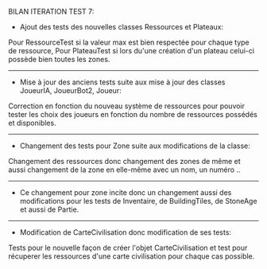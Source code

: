 
BILAN ITERATION TEST 7:


- Ajout des tests des nouvelles classes Ressources et Plateaux: 

Pour RessourceTest si la valeur max est bien respectée pour chaque type de ressource,
Pour PlateauTest si lors du'une création d'un plateau celui-ci possède bien toutes les zones.

---------------------------------------------------------------------------------------------------

- Mise à jour des anciens tests suite aux mise à jour des classes JoueurIA, JoueurBot2, Joueur: 

Correction en fonction du nouveau système de ressources pour pouvoir tester les choix des joueurs en fonction du nombre de ressources possédés et disponibles.

----------------------------------------------------------------------------------------------------
- Changement des tests pour Zone suite aux modifications de la classe: 

Changement des ressources donc changement des zones de même et aussi changement de la zone en elle-même avec un nom, un numéro ..

------------------------------------------------------------------------------------------------------

- Ce changement pour zone incite donc un changement aussi des modifications pour les tests de Inventaire, de BuildingTiles, de StoneAge et aussi de Partie.

--------------------------------------------------------------------------------------------------------

- Modification de CarteCivilisation donc modification de ses tests:

Tests pour le nouvelle façon de créer l'objet CarteCivilisation et test pour récuperer les ressources d'une carte civilisation pour chaque cas possible.
